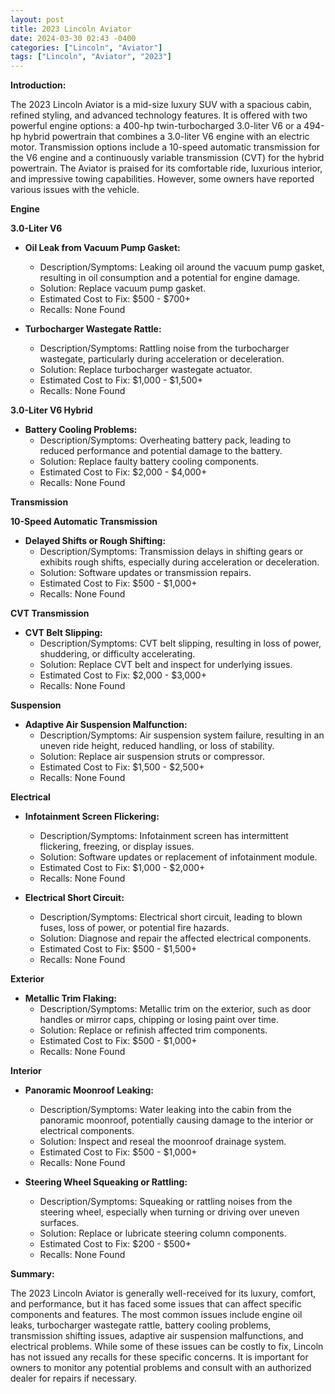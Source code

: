 ```yaml
---
layout: post
title: 2023 Lincoln Aviator
date: 2024-03-30 02:43 -0400
categories: ["Lincoln", "Aviator"]
tags: ["Lincoln", "Aviator", "2023"]
---
```

**Introduction:**

The 2023 Lincoln Aviator is a mid-size luxury SUV with a spacious cabin, refined styling, and advanced technology features. It is offered with two powerful engine options: a 400-hp twin-turbocharged 3.0-liter V6 or a 494-hp hybrid powertrain that combines a 3.0-liter V6 engine with an electric motor. Transmission options include a 10-speed automatic transmission for the V6 engine and a continuously variable transmission (CVT) for the hybrid powertrain. The Aviator is praised for its comfortable ride, luxurious interior, and impressive towing capabilities. However, some owners have reported various issues with the vehicle.

**Engine**

**3.0-Liter V6**

- **Oil Leak from Vacuum Pump Gasket:**
  - Description/Symptoms: Leaking oil around the vacuum pump gasket, resulting in oil consumption and a potential for engine damage.
  - Solution: Replace vacuum pump gasket.
  - Estimated Cost to Fix: $500 - $700+
  - Recalls: None Found

- **Turbocharger Wastegate Rattle:**
  - Description/Symptoms: Rattling noise from the turbocharger wastegate, particularly during acceleration or deceleration.
  - Solution: Replace turbocharger wastegate actuator.
  - Estimated Cost to Fix: $1,000 - $1,500+
  - Recalls: None Found

**3.0-Liter V6 Hybrid**

- **Battery Cooling Problems:**
  - Description/Symptoms: Overheating battery pack, leading to reduced performance and potential damage to the battery.
  - Solution: Replace faulty battery cooling components.
  - Estimated Cost to Fix: $2,000 - $4,000+
  - Recalls: None Found

**Transmission**

**10-Speed Automatic Transmission**

- **Delayed Shifts or Rough Shifting:**
  - Description/Symptoms: Transmission delays in shifting gears or exhibits rough shifts, especially during acceleration or deceleration.
  - Solution: Software updates or transmission repairs.
  - Estimated Cost to Fix: $500 - $1,000+
  - Recalls: None Found

**CVT Transmission**

- **CVT Belt Slipping:**
  - Description/Symptoms: CVT belt slipping, resulting in loss of power, shuddering, or difficulty accelerating.
  - Solution: Replace CVT belt and inspect for underlying issues.
  - Estimated Cost to Fix: $2,000 - $3,000+
  - Recalls: None Found

**Suspension**

- **Adaptive Air Suspension Malfunction:**
  - Description/Symptoms: Air suspension system failure, resulting in an uneven ride height, reduced handling, or loss of stability.
  - Solution: Replace air suspension struts or compressor.
  - Estimated Cost to Fix: $1,500 - $2,500+
  - Recalls: None Found

**Electrical**

- **Infotainment Screen Flickering:**
  - Description/Symptoms: Infotainment screen has intermittent flickering, freezing, or display issues.
  - Solution: Software updates or replacement of infotainment module.
  - Estimated Cost to Fix: $1,000 - $2,000+
  - Recalls: None Found

- **Electrical Short Circuit:**
  - Description/Symptoms: Electrical short circuit, leading to blown fuses, loss of power, or potential fire hazards.
  - Solution: Diagnose and repair the affected electrical components.
  - Estimated Cost to Fix: $500 - $1,500+
  - Recalls: None Found

**Exterior**

- **Metallic Trim Flaking:**
  - Description/Symptoms: Metallic trim on the exterior, such as door handles or mirror caps, chipping or losing paint over time.
  - Solution: Replace or refinish affected trim components.
  - Estimated Cost to Fix: $500 - $1,000+
  - Recalls: None Found

**Interior**

- **Panoramic Moonroof Leaking:**
  - Description/Symptoms: Water leaking into the cabin from the panoramic moonroof, potentially causing damage to the interior or electrical components.
  - Solution: Inspect and reseal the moonroof drainage system.
  - Estimated Cost to Fix: $500 - $1,000+
  - Recalls: None Found

- **Steering Wheel Squeaking or Rattling:**
  - Description/Symptoms: Squeaking or rattling noises from the steering wheel, especially when turning or driving over uneven surfaces.
  - Solution: Replace or lubricate steering column components.
  - Estimated Cost to Fix: $200 - $500+
  - Recalls: None Found

**Summary:**

The 2023 Lincoln Aviator is generally well-received for its luxury, comfort, and performance, but it has faced some issues that can affect specific components and features. The most common issues include engine oil leaks, turbocharger wastegate rattle, battery cooling problems, transmission shifting issues, adaptive air suspension malfunctions, and electrical problems. While some of these issues can be costly to fix, Lincoln has not issued any recalls for these specific concerns. It is important for owners to monitor any potential problems and consult with an authorized dealer for repairs if necessary.
